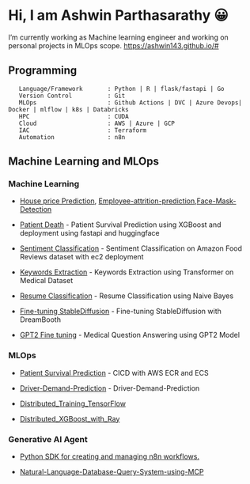 # Hi, I am Ashwin Parthasarathy 😀
  I’m currently working as Machine learning engineer and working on personal projects in MLOps scope.
  https://ashwin143.github.io/#
  
## Programming ##

```
   Language/Framework       : Python | R | flask/fastapi | Go
   Version Control          : Git
   MLOps                    : Github Actions | DVC | Azure Devops| Docker | mlflow | k8s | Databricks
   HPC                      : CUDA
   Cloud                    : AWS | Azure | GCP
   IAC                      : Terraform
   Automation               : n8n
```
  

## Machine Learning and MLOps ##

### Machine Learning #### 

 - [House price Prediction](https://github.com/Ashwin143/HOUSE-VALUE-PREDICTION ), [Employee-attrition-prediction](https://github.com/Ashwin143/Employee-attrition-prediction),[Face-Mask-Detection](https://github.com/Ashwin143/Face-Mask-Detection)
   
 - [Patient Death](https://github.com/Ashwin143/patient_death) - Patient Survival Prediction using XGBoost and deployment using fastapi and huggingface
   
 - [Sentiment Classification](https://github.com/Ashwin143/amazon_sentiment_classification)  - Sentiment Classification on Amazon Food Reviews dataset with ec2 deployment

 - [Keywords Extraction](https://github.com/Ashwin143/Keyword_Extraction)  - Keywords Extraction using Transformer on Medical Dataset
   
 - [Resume Classification](https://github.com/Ashwin143/Resume-Classification)  - Resume Classification using Naive Bayes
   
 - [Fine-tuning StableDiffusion](https://github.com/Ashwin143/Keyword_Extraction)   - Fine-tuning StableDiffusion with DreamBooth
   
 - [GPT2 Fine tuning](https://github.com/Ashwin143/Medical-Question-Answering-)  - Medical Question Answering using GPT2 Model

### MLOps ####
     
 - [Patient Survival Prediction]()  - CICD with AWS ECR and ECS

 - [Driver-Demand-Prediction](https://github.com/Ashwin143/Driver-Demand-Prediction) - Driver-Demand-Prediction
   
 - [Distributed_Training_TensorFlow]()
   
 - [Distributed_XGBoost_with_Ray](https://github.com/Ashwin143/Distributed_Training)

### Generative AI Agent ###

 - [Python SDK for creating and managing n8n workflows.](https://github.com/aemal/n8n-python-sdk)
   
 - [Natural-Language-Database-Query-System-using-MCP](https://github.com/Ashwin143/Natural-Language-Database-Query-System-using-MCP)


